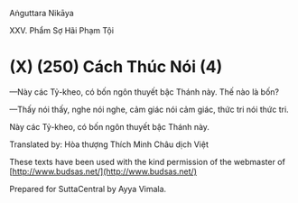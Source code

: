  

Aṅguttara Nikāya

XXV. Phẩm Sợ Hãi Phạm Tội

# (X) (250) Cách Thúc Nói (4)

—Này các Tỷ-kheo, có bốn ngôn thuyết bậc Thánh này. Thế nào là bốn?

—Thấy nói thấy, nghe nói nghe, cảm giác nói cảm giác, thức tri nói thức tri.

Này các Tỷ-kheo, có bốn ngôn thuyết bậc Thánh này.

Translated by: Hòa thượng Thích Minh Châu dịch Việt

These texts have been used with the kind permission of the webmaster of [http://www.budsas.net/](http://www.budsas.net/)

Prepared for SuttaCentral by Ayya Vimala.